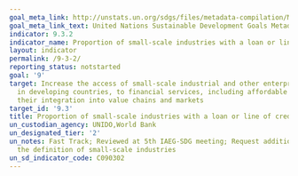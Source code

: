 ```yaml
---
goal_meta_link: http://unstats.un.org/sdgs/files/metadata-compilation/Metadata-Goal-9.pdf
goal_meta_link_text: United Nations Sustainable Development Goals Metadata (pdf 663kB)
indicator: 9.3.2
indicator_name: Proportion of small-scale industries with a loan or line of credit
layout: indicator
permalink: /9-3-2/
reporting_status: notstarted
goal: '9'
target: Increase the access of small-scale industrial and other enterprises, in particular
  in developing countries, to financial services, including affordable credit, and
  their integration into value chains and markets
target_id: '9.3'
title: Proportion of small-scale industries with a loan or line of credit
un_custodian_agency: UNIDO,World Bank
un_designated_tier: '2'
un_notes: Fast Track; Reviewed at 5th IAEG-SDG meeting; Request additional work on
  the definition of small-scale industries
un_sd_indicator_code: C090302
---
```


